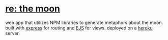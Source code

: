 # [re: the moon](https://regardingthemoon.herokuapp.com/)

web app that utilizes NPM libraries to generate metaphors about the moon. built with [express](https://expressjs.com/) for routing and [EJS](https://ejs.co/) for views.
deployed on a [heroku](https://www.heroku.com/what) server. 
